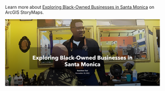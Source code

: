 Learn more about [Exploring Black-Owned Businesses in Santa Monica](https://storymaps.arcgis.com/stories/f7c76b9b234149178b424a20956ff7ce) on ArcGIS StoryMaps.

<p align="center">
  <img src="../images/ArcGIS StoryMaps cover.png" alt="ArcGIS StoryMaps cover">
</p>
